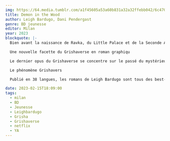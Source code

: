 ```yaml
---
img: https://64.media.tumblr.com/a1f45605a53a60b831a32a32ffebb042/6c470ffb64f64be4-3e/s640x960/fe3fc6fe8e0897d1e2f24d60e0ebe0a587923bff.jpg
title: Demon in the Wood
author: Leigh Bardugo, Dani Pendergast
genre: BD jeunesse
editor: Milan
year: 2023
blockquote: |-
  Bien avant la naissance de Ravka, du Little Palace et de la Seconde Armée, le Darkling était un simple adolescent solitaire aux pouvoirs extraordinaires… Découvrez son histoire.

  Une nouvelle facette du Grishaverse en roman graphiqu

  Le dernier opus du Grishaverse se concentre sur le passé du mystérieux Darkling. C’est LE personnage qu’on aime détester de la trilogie « Grisha », il captive, et les lecteurs seront ravis de découvrir son histoire… « Demon in the Wood » est le fruit d’une collaboration entre Leigh Bardugo et la talentueuse Dani Pendergast.

  Le phénomène Grishavers

  Publié en 38 langues, les romans de Leigh Bardugo sont tous des best-sellers, vendus à des millions d’exemplaires. « Shadow and Bone », la série Netflix adapté du premier tome de la trilogie Grisha a été visionné dans plus de 55 millions de foyers dans les premières semaines de sa sortie. « Demon in the Wood  » est la lecture idéale pour patienter jusqu’à la sortie de la saison 2 !

date: 2023-02-15T18:09:00
tags:
  - milan
  - BD
  - Jeunesse
  - Leighbardugo
  - Grisha
  - Grishaverse
  - netflix
  - YA
---
```

